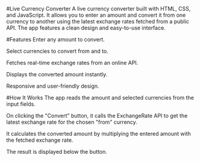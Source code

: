 #Live Currency Converter
A live currency converter built with HTML, CSS, and JavaScript. It allows you to enter an amount and convert it from one currency to another using the latest exchange rates fetched from a public API. The app features a clean design and easy-to-use interface.

#Features
Enter any amount to convert.

Select currencies to convert from and to.

Fetches real-time exchange rates from an online API.

Displays the converted amount instantly.

Responsive and user-friendly design.

#How It Works
The app reads the amount and selected currencies from the input fields.

On clicking the "Convert" button, it calls the ExchangeRate API to get the latest exchange rate for the chosen "from" currency.

It calculates the converted amount by multiplying the entered amount with the fetched exchange rate.

The result is displayed below the button.
